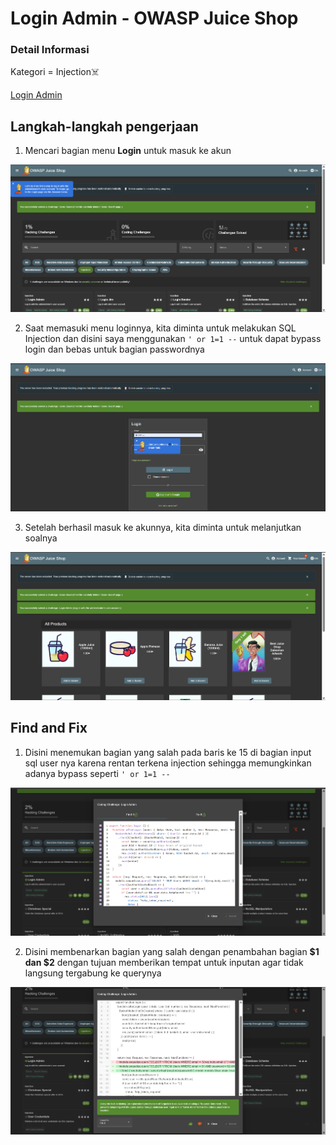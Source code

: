 # Login Admin - OWASP Juice Shop

### Detail Informasi
Kategori = Injection☠️

[Login Admin](http://localhost:3000/#/score-board?categories=Injection)

## Langkah-langkah pengerjaan
1. Mencari bagian menu **Login** untuk masuk ke akun

![Alt text](./gambar/admin-1.png)

2. Saat memasuki menu loginnya, kita diminta untuk melakukan SQL Injection dan disini saya menggunakan `' or 1=1 --` untuk dapat bypass login dan bebas untuk bagian passwordnya

![Alt text](./gambar/admin-2.png)

3. Setelah berhasil masuk ke akunnya, kita diminta untuk melanjutkan soalnya

![Alt text](./gambar/admin-3.png)

## Find and Fix

1. Disini menemukan bagian yang salah pada baris ke 15 di bagian input sql user nya karena rentan terkena injection sehingga memungkinkan adanya bypass seperti `' or 1=1 --`

![Alt text](./gambar/admin-4.png)

2. Disini membenarkan bagian yang salah dengan penambahan bagian **$1 dan $2** dengan tujuan memberikan tempat untuk inputan agar tidak langsung tergabung ke querynya

![Alt text](./gambar/admin-5.png)